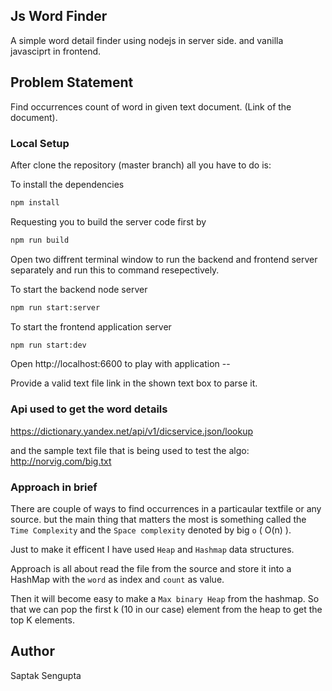 ## Js Word Finder
A simple word detail finder using nodejs in server side. and vanilla javasciprt in frontend.

## Problem Statement

Find occurrences count of word in given text document. (Link of the document).

### Local Setup

After clone the repository (master branch) all you have to do is:

To install the dependencies
```bash
npm install
```
Requesting you to build the server code first by 
```bash
npm run build
```

Open two diffrent terminal window to run the backend and frontend server separately and run this to command resepectively.

To start the backend node server
```bash
npm run start:server
```

To start the frontend application server
```bash
npm run start:dev
```

Open http://localhost:6600 to play with application -- 

Provide a valid text file link in the shown text box to parse it.

### Api used to get the word details

https://dictionary.yandex.net/api/v1/dicservice.json/lookup

and the sample text file that is being used to test the algo: http://norvig.com/big.txt

### Approach in brief

There are couple of ways to find occurrences in a particaular textfile or any source. but the main thing that matters the most is something called the `Time Complexity` and the `Space complexity` denoted by big `o` ( O(n) ).

Just to make it efficent I have used `Heap` and `Hashmap` data structures.

Approach is all about read the file from the source and store it into a HashMap with the `word` as index and `count` as value.

Then it will become easy to make a `Max binary Heap` from the hashmap. So that we can pop the first k (10 in our case) element from the heap to get the top K elements.


## Author
Saptak Sengupta
